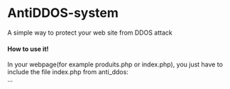 # AntiDDOS-system
A simple way to protect your web site from DDOS attack

<h4> How to use it!</h4>
In your webpage(for example produits.php or index.php), you just have to include the file index.php from anti_ddos:<br>

<?php 
	session_start();
	include ("anti_ddos/index.php"); //Systeme de protection DDOS
?>
<!DOCTYPE html>
<html>
  <head>
      <meta http-equiv="Content-Type" content="text/html; charset=UTF-8"/>
      ...
  </head>
  <body>
    <!-- My Web Page -->
  </body>
</html>
